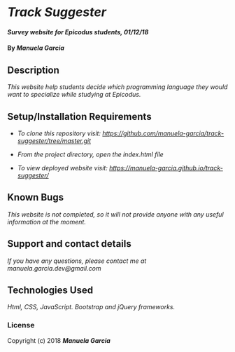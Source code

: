 # _Track Suggester_

#### _Survey website for Epicodus students, 01/12/18_

#### By _Manuela Garcia_

## Description

_This website help students decide which programming language they would want to specialize while studying at Epicodus._

## Setup/Installation Requirements

* _To clone this repository visit: https://github.com/manuela-garcia/track-suggester/tree/master.git_
* _From the project directory, open the index.html file_

* _To view deployed website visit: https://manuela-garcia.github.io/track-suggester/_


## Known Bugs

_This website is not completed, so it will not provide anyone with any useful information at the moment._

## Support and contact details

_If you have any questions, please contact me at manuela.garcia.dev@gmail.com_

## Technologies Used

_Html, CSS, JavaScript. Bootstrap and jQuery frameworks._

### License

Copyright (c) 2018 **_Manuela Garcia_**
